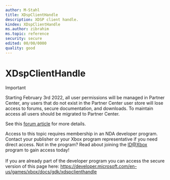 ```yaml
---
author: M-Stahl
title: XDspClientHandle
description: XDSP client handle.
kindex: XDspClientHandle
ms.author: zibrahim
ms.topic: reference
security: secure
edited: 00/00/0000
quality: good
---
```


# XDspClientHandle
> [!IMPORTANT]
> Starting February 3rd 2022, all user permissions will be managed in Partner Center, any users that do not exist in the Partner Center user store will lose access to forums, secure documentation, and downloads. To maintain access all users should be migrated to Partner Center. <p></p>See this <a href="https://forums.xboxlive.com/articles/132187/breaking-change-user-access-for-forums-secure-docu.html">forum article</a> for more details.  

 Access to this topic requires membership in an NDA developer program. Contact your publisher or your Xbox program representative if you need direct access. Not in the program? Read about joining the <a href="https://www.xbox.com/Developers/id">ID@Xbox</a> program to gain access today!  <br/><br/>If you are already part of the developer program you can access the secure version of this page here: <a target="_blank" href="https://developer.microsoft.com/en-us/games/xbox/docs/gdk/xdspclienthandle">https://developer.microsoft.com/en-us/games/xbox/docs/gdk/xdspclienthandle</a>